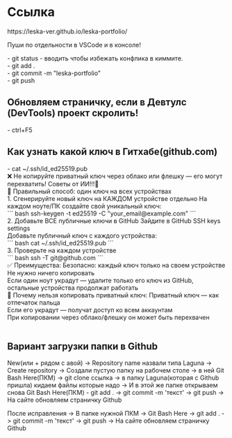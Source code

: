 <h1>Ссылка</h1>
https://leska-ver.github.io/leska-portfolio/
<br>
<p>Пуши по отдельности в VSCode и в консоле!</p>
- git status - вводить чтобы избежать конфлика в киммите.
<br>
- git add .
<br>
- git commit -m "leska-portfolio"
<br>
- git push

<h2>Обновляем страничку, если в Девтулс (DevTools) проект скролить!</h2>
- ctrl+F5

<h2>Как узнать какой ключ в Гитхабе(github.com)</h2>
- cat ~/.ssh/id_ed25519.pub
<br>
❌ Не копируйте приватный ключ через облако или флешку — его могут перехватить! Советы от ИИ!!!🎯
<br>
🔐 Правильный способ: один ключ на всех устройствах
<br>
1. Сгенерируйте новый ключ на КАЖДОМ устройстве отдельно
На каждом ноуте/ПК создайте свой уникальный ключ:
<br>
```
bash
ssh-keygen -t ed25519 -C "your_email@example.com"
```
<br>
2. Добавьте ВСЕ публичные ключи в GitHub
Зайдите в GitHub SSH keys settings
<br>
Добавьте публичный ключ с каждого устройства:
<br>
```
bash
cat ~/.ssh/id_ed25519.pub
```
<br>
3. Проверьте на каждом устройстве
<br>
```
bash
ssh -T git@github.com
```
<br>
✅ Преимущества:
Безопасно: каждый ключ только на своем устройстве
<br>
Не нужно ничего копировать
<br>
Если один ноут украдут — удалите только его ключ из GitHub, остальные устройства продолжат работать
<br>
🚫 Почему нельзя копировать приватный ключ:
Приватный ключ — как отпечаток пальца
<br>
Если его украдут — получат доступ ко всем аккаунтам
<br>
При копировании через облако/флешку он может быть перехвачен
<br>
<br>

## Вариант загрузки папки в Github

New(или + рядом с авой) -> Repository name назвали типа Laguna -> Create repository -> Создали пустую папку на рабочем столе -> в ней Git Bash Here(ПКМ) -> git clone ссылка -> в папку Laguna(которая с Github пришла) кидаем файлы которые надо -> И в этой же папке открываем снова Git Bash Here(ПКМ) - git add . -> git commit -m 'текст' -> git push -> На сайте обновляем страничку Github

После исправления -> В папке нужной ПКМ -> Git Bash Here -> git add . -> git commit -m 'текст' -> git push -> На сайте обновляем страничку Github